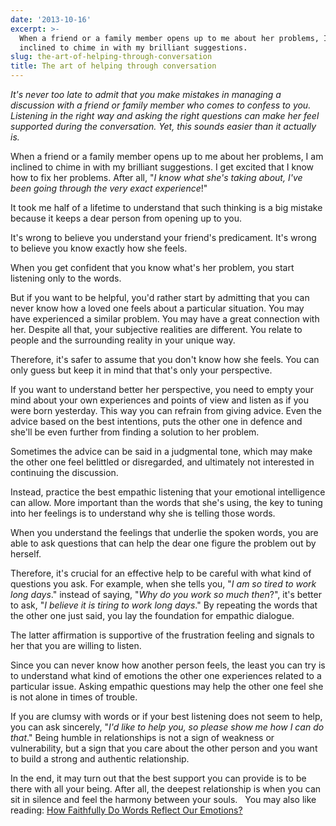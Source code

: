 ```yaml
---
date: '2013-10-16'
excerpt: >-
  When a friend or a family member opens up to me about her problems, I am
  inclined to chime in with my brilliant suggestions.
slug: the-art-of-helping-through-conversation
title: The art of helping through conversation
---
```


*It's never too late to admit that you make mistakes in managing a discussion with a friend or family member who comes to confess to you. Listening in the right way and asking the right questions can make her feel supported during the conversation. Yet, this sounds easier than it actually is.*

When a friend or a family member opens up to me about her problems, I am inclined to chime in with my brilliant suggestions. I get excited that I know how to fix her problems. After all, "*I know what she's taking about, I've been going through the very exact experience*!"

It took me half of a lifetime to understand that such thinking is a big mistake because it keeps a dear person from opening up to you.

It's wrong to believe you understand your friend's predicament. It's wrong to believe you know exactly how she feels.

When you get confident that you know what's her problem, you start listening only to the words.

But if you want to be helpful, you'd rather start by admitting that you can never know how a loved one feels about a particular situation. You may have experienced a similar problem. You may have a great connection with her. Despite all that, your subjective realities are different. You relate to people and the surrounding reality in your unique way.

Therefore, it's safer to assume that you don't know how she feels. You can only guess but keep it in mind that that's only your perspective.

If you want to understand better her perspective, you need to empty your mind about your own experiences and points of view and listen as if you were born yesterday. This way you can refrain from giving advice. Even the advice based on the best intentions, puts the other one in defence and she'll be even further from finding a solution to her problem.

Sometimes the advice can be said in a judgmental tone, which may make the other one feel belittled or disregarded, and ultimately not interested in continuing the discussion.

Instead, practice the best empathic listening that your emotional intelligence can allow. More important than the words that she's using, the key to tuning into her feelings is to understand why she is telling those words.

When you understand the feelings that underlie the spoken words, you are able to ask questions that can help the dear one figure the problem out by herself.

Therefore, it's crucial for an effective help to be careful with what kind of questions you ask. For example, when she tells you, "*I am so tired to work long days*." instead of saying, "*Why do you work so much then*?", it's better to ask, "*I believe it is tiring to work long days*." By repeating the words that the other one just said, you lay the foundation for empathic dialogue.

The latter affirmation is supportive of the frustration feeling and signals to her that you are willing to listen.

Since you can never know how another person feels, the least you can try is to understand what kind of emotions the other one experiences related to a particular issue. Asking empathic questions may help the other one feel she is not alone in times of trouble.

If you are clumsy with words or if your best listening does not seem to help, you can ask sincerely, "*I'd like to help you, so please show me how I can do that*."
Being humble in relationships is not a sign of weakness or vulnerability, but a sign that you care about the other person and you want to build a strong and authentic relationship.

In the end, it may turn out that the best support you can provide is to be there with all your being. After all, the deepest relationship is when you can sit in silence and feel the harmony between your souls.
 
You may also like reading:
[How Faithfully Do Words Reflect Our Emotions?](http://www.flyingthoughts.net/?p=485)
